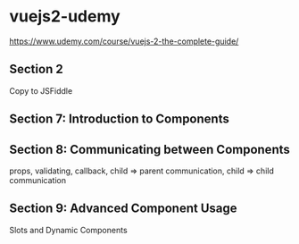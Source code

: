 # vuejs2-udemy

https://www.udemy.com/course/vuejs-2-the-complete-guide/

## Section 2

Copy to JSFiddle

## Section 7: Introduction to Components

## Section 8: Communicating between Components

props, validating, callback, child => parent communication, child => child communication

## Section 9: Advanced Component Usage

Slots and Dynamic Components
